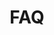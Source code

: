 ---
layout: child_layout/how_it_works__faq
title: FAQ
permalink: /how-it-works/faq/
hero: /assets/img/content/hero/fullsize/hero-3.jpg
hero_classes:
side_nav_id: 2
---